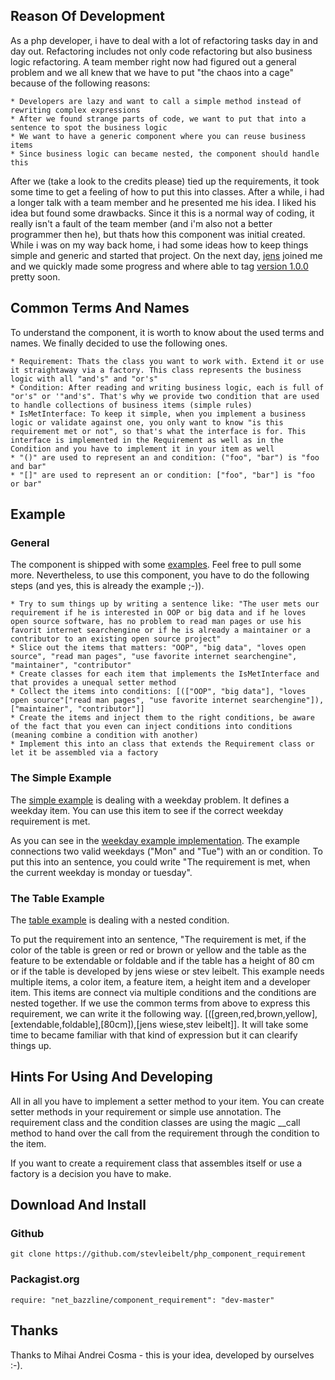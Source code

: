 ## Reason Of Development

As a php developer, i have to deal with a lot of refactoring tasks day in and day out. Refactoring includes not only code refactoring but also business logic refactoring. A team member right now had figured out a general problem and we all knew that we have to put "the chaos into a cage" because of the following reasons:

    * Developers are lazy and want to call a simple method instead of rewriting complex expressions
    * After we found strange parts of code, we want to put that into a sentence to spot the business logic
    * We want to have a generic component where you can reuse business items
    * Since business logic can became nested, the component should handle this

After we (take a look to the credits please) tied up the requirements, it took some time to get a feeling of how to put this into classes. After a while, i had a longer talk with a team member and he presented me his idea. I liked his idea but found some drawbacks. Since it this is a normal way of coding, it really isn't a fault of the team member (and i'm also not a better programmer then he), but thats how this component was initial created. While i was on my way back home, i had some ideas how to keep things simple and generic and started that project. On the next day, [jens](http://www.howtrueisfalse.de/ "jens blog - howtrueisfalse.de") joined me and we quickly made some progress and where able to tag [version 1.0.0](https://github.com/stevleibelt/php_component_requirement/tree/v1.0.0 "version 1.0.0 of php component requirement") pretty soon.

## Common Terms And Names

To understand the component, it is worth to know about the used terms and names. We finally decided to use the following ones.

    * Requirement: Thats the class you want to work with. Extend it or use it straightaway via a factory. This class represents the business logic with all "and's" and "or's"
    * Condition: After reading and writing business logic, each is full of "or's" or '"and's". That's why we provide two condition that are used to handle collections of business items (simple rules)
    * IsMetInterface: To keep it simple, when you implement a business logic or validate against one, you only want to know "is this requirement met or not", so that's what the interface is for. This interface is implemented in the Requirement as well as in the Condition and you have to implement it in your item as well
    * "()" are used to represent an and condition: ("foo", "bar") is "foo and bar"
    * "[]" are used to represent an or condition: ["foo", "bar"] is "foo or bar"

## Example

### General

The component is shipped with some [examples](https://github.com/stevleibelt/php_component_requirement/tree/master/examples/source/Example "examples for how to use the php component requirement"). Feel free to pull some more. Nevertheless, to use this component, you have to do the following steps (and yes, this is already the example ;-)).

    * Try to sum things up by writing a sentence like: "The user mets our requirement if he is interested in OOP or big data and if he loves open source software, has no problem to read man pages or use his favorit internet searchengine or if he is already a maintainer or a contributor to an existing open source project"
    * Slice out the items that matters: "OOP", "big data", "loves open source", "read man pages", "use favorite internet searchengine", "maintainer", "contributor"
    * Create classes for each item that implements the IsMetInterface and that provides a unequal setter method
    * Collect the items into conditions: [(["OOP", "big data"], "loves open source"["read man pages", "use favorite internet searchengine"]), ["maintainer", "contributor"]]
    * Create the items and inject them to the right conditions, be aware of the fact that you even can inject conditions into conditions (meaning combine a condition with another)
    * Implement this into an class that extends the Requirement class or let it be assembled via a factory

### The Simple Example

The [simple example](https://github.com/stevleibelt/php_component_requirement/tree/v1.0.0/examples/source/Example/Simple "php component requirement - simple example") is dealing with a weekday problem. It defines a weekday item. You can use this item to see if the correct weekday requirement is met.

As you can see in the [weekday example implementation](https://github.com/stevleibelt/php_component_requirement/blob/v1.0.0/examples/source/Example/Simple/WeekdayExample.php "php component requirement - simple example - weekday requirement implementation").
The example connections two valid weekdays ("Mon" and "Tue") with an or condition. To put this into an sentence, you could write "The requirement is met, when the current weekday is monday or tuesday".

### The Table Example

The [table example](https://github.com/stevleibelt/php_component_requirement/tree/v1.0.0/examples/source/Example/Table "php component requirement - table example") is dealing with a nested condition.

To put the requirement into an sentence, "The requirement is met, if the color of the table is green or red or brown or yellow and the table as the feature to be extendable or foldable and if the table has a height of 80 cm or if the table is developed by jens wiese or stev leibelt.
This example needs multiple items, a color item, a feature item, a height item and a developer item. This items are connect via multiple conditions and the conditions are nested together.
If we use the common terms from above to express this requirement, we can write it the following way. [([green,red,brown,yellow],[extendable,foldable],[80cm]),[jens wiese,stev leibelt]].
It will take some time to became familiar with that kind of expression but it can clearify things up.

## Hints For Using And Developing

All in all you have to implement a setter method to your item. You can create setter methods in your requirement or simple use annotation. The requirement class and the condition classes are using the magic __call method to hand over the call from the requirement through the condition to the item.  
  
If you want to create a requirement class that assembles itself or use a factory is a decision you have to make.

## Download And Install

### Github

    git clone https://github.com/stevleibelt/php_component_requirement

### Packagist.org

    require: "net_bazzline/component_requirement": "dev-master"

## Thanks

Thanks to Mihai Andrei Cosma - this is your idea, developed by ourselves :-).
